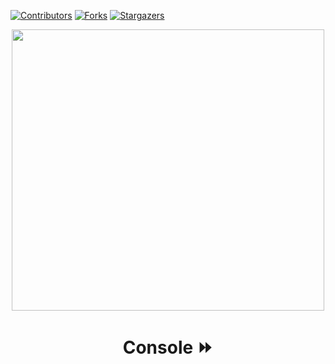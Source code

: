 [![Contributors][contributors-shield]][contributors-url]
[![Forks][forks-shield]][forks-url]
[![Stargazers][stars-shield]][stars-url]

<div align="center"><img src="images/gif2.gif" width="500" height="450"/>

# Console :fast_forward:


</div>
	

[contributors-shield]: https://img.shields.io/github/contributors/thiago1623/AirBnB_clone?style=flat-square
[contributors-url]: https://github.com/thiago1623/AirBnB_clone/graphs/contributors
[forks-shield]: https://img.shields.io/github/forks/thiago1623/AirBnB_clone.svg?style=flat-square
[forks-url]: https://github.com/thiago1623/AirBnB_clone/network/members
[stars-shield]: https://img.shields.io/github/stars/thiago1623/AirBnB_clone.svg?style=flat-square
[stars-url]: https://github.com/thiago1623/AirBnB_clone/stargazers
[issues-shield]: https://img.shields.io/github/issues/thiago1623/AirBnB_clone?style=flat-square
